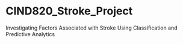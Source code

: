 # CIND820_Stroke_Project
Investigating Factors Associated with Stroke Using Classification and Predictive Analytics
